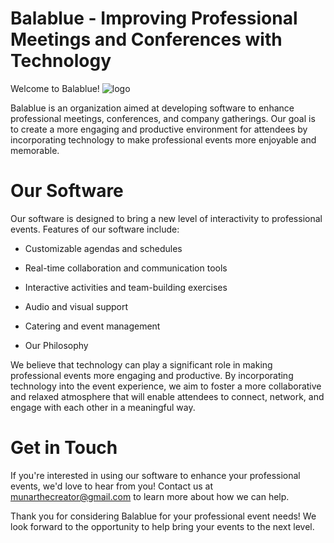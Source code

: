 # Balablue - Improving Professional Meetings and Conferences with Technology
Welcome to Balablue!
![logo](https://user-images.githubusercontent.com/124720194/217551194-c842d8cd-a670-4263-ad94-6971edf2fe18.png)

Balablue is an organization aimed at developing software to enhance professional meetings, conferences, and company gatherings. Our goal is to create a more engaging and productive environment for attendees by incorporating technology to make professional events more enjoyable and memorable.

# Our Software
Our software is designed to bring a new level of interactivity to professional events. Features of our software include:

- Customizable agendas and schedules

- Real-time collaboration and communication tools

- Interactive activities and team-building exercises

- Audio and visual support

- Catering and event management

- Our Philosophy

We believe that technology can play a significant role in making professional events more engaging and productive. By incorporating technology into the event experience, we aim to foster a more collaborative and relaxed atmosphere that will enable attendees to connect, network, and engage with each other in a meaningful way.

# Get in Touch
If you're interested in using our software to enhance your professional events, we'd love to hear from you! Contact us at munarthecreator@gmail.com to learn more about how we can help.

Thank you for considering Balablue for your professional event needs! We look forward to the opportunity to help bring your events to the next level.
